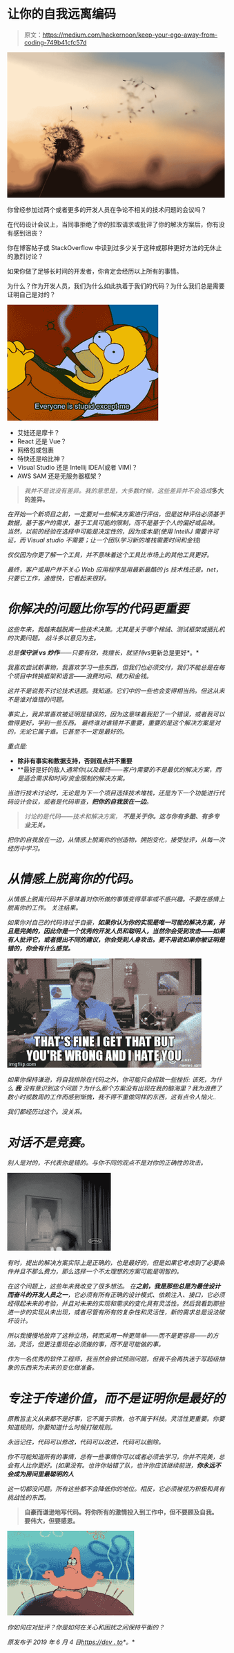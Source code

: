 # 让你的自我远离编码

> 原文：<https://medium.com/hackernoon/keep-your-ego-away-from-coding-749b41cfc57d>

![](img/5937bec2a644aa172dafcada49092977.png)

你曾经参加过两个或者更多的开发人员在争论不相关的技术问题的会议吗？

在代码设计会议上，当同事拒绝了你的拉取请求或批评了你的解决方案后，你有没有感到沮丧？

你在博客帖子或 StackOverflow 中读到过多少关于这种或那种更好方法的无休止的激烈讨论？

如果你做了足够长时间的开发者，你肯定会经历以上所有的事情。

为什么？作为开发人员，我们为什么如此执着于我们的代码？为什么我们总是需要证明自己是对的？

![](img/09f93ded30323e53d8df5f5d96c4e35d.png)

*   艾娃还是摩卡？
*   React 还是 Vue？
*   网络包或包裹
*   特快还是哈比神？
*   Visual Studio 还是 Intellij IDEA(或者 VIM)？
*   AWS SAM 还是无服务器框架？

> *我并不是说没有差异。我的意思是，大多数时候，这些差异并不会造成***多大的差异。**

*在开始一个新项目之前，一定要对一些解决方案进行评估，但是这种评估必须基于数据，基于客户的需求，基于工具可能的限制，而不是基于个人的偏好或品味。
当然，以前的经验在选择中可能是决定性的，因为成本是(使用 IntelliJ 需要许可证，而 Visual studio 不需要；让一个团队学习新的堆栈需要时间和金钱)*

*仅仅因为你更了解一个工具，并不意味着这个工具比市场上的其他工具更好。*

*最终，客户或用户并不关心 Web 应用程序是用最新最酷的 js 技术栈还是。net，只要它工作，速度快，它看起来很好。*

# *你解决的问题比你写的代码更重要*

*这些年来，我越来越脱离一些技术决策。尤其是关于哪个棉绒、测试框架或捆扎机的次要问题。
战斗多以意见为主。*

*总是**保守派 vs 炒作**——*只要有效，我擅长，就坚持*vs*更新总是更好*。*

*我喜欢尝试新事物，我喜欢学习一些东西，但我们也必须交付，我们不能总是在每个项目中转换框架和语言——浪费时间、精力和金钱。*

*这并不是说我不讨论技术话题。我知道。它们中的一些也会变得相当热。但这从来不是谁对谁错的问题。*

*事实上，我非常喜欢被证明是错误的，因为这意味着我犯了一个错误，或者我可以做得更好，学到一些东西。
最终谁对谁错并不重要，重要的是这个解决方案是对的，无论它属于谁。它甚至不一定是最好的。*

*重点是:*

*   **除非有事实和数据支持，否则观点并不重要**
*   **最好是好的敌人*通常你(以及最终——客户)需要的不是最优的解决方案，而是适合需求和时间/资金限制的解决方案。*

*当进行技术讨论时，无论是为下一个项目选择技术堆栈，还是为下一个功能进行代码设计会议，或者是代码审查，**把你的自我放在一边**。*

> **讨论的是代码——技术和解决方案，* ***不是关于你。这与你有多酷、有多专业无关。****

*把你的自我放在一边，从情感上脱离你的创造物，拥抱变化，接受批评，从每一次经历中学习。*

# *从情感上脱离你的代码。*

*从情感上脱离代码并不意味着对你所做的事情变得草率或不感兴趣。不要在感情上脱离你的工作。
关注结果。*

*如果你对自己的代码诗过于自豪，**如果你认为你的实现是唯一可能的解决方案，并且是完美的，因此你是一个优秀的开发人员和聪明人，当然你会受到攻击——如果有人批评它，或者提出不同的建议，你会受到人身攻击。更不用说如果你被证明是错的，你会有什么感觉。***

*![](img/590ef333fdaa025f7f003d26766026d7.png)*

*如果你保持谦逊，将自我排除在代码之外，你可能只会招致一些挫折:
*该死，为什么* ***我*** *没有意识到这个问题？为什么那个方案没有出现在我的脑海里？我为浪费了数小时或数周的工作而感到惭愧，我不得不重做同样的东西，这有点令人恼火..**

*我们都经历过这个。没关系。*

# *对话不是竞赛。*

*别人是对的，不代表你是错的。与你不同的观点不是对你的正确性的攻击。*

*![](img/23a7dee4369d840259579b467b12144f.png)*

*有时，提出的解决方案实际上是正确的，也是最好的，但是如果它考虑到了必要条件并且不那么费力，那么选择一个不太理想的方案可能是明智的。*

*在这个问题上，这些年来我改变了很多想法。
在**之前，我是那些总是为最佳设计而奋斗的开发人员之一**，它必须有所有正确的设计模式、依赖注入、接口，它必须经得起未来的考验，并且对未来的实现和需求的变化具有灵活性。然后我看到那些进一步的实现从未出现，或者尽管有所有的复杂性和灵活性，新的需求总是设法破坏设计。*

*所以我慢慢地放弃了这种立场，转而采用一种更简单——而不是更容易——的方法。灵活，但更注重现在必须做的事，而不是可能做的事。*

*作为一名优秀的软件工程师，我当然会尝试预测问题，但我不会再执迷于写超级抽象的东西来为未来的变化做准备。*

# *专注于传递价值，而不是证明你是最好的*

*原教旨主义从来都不是好事，它不属于宗教，也不属于科技。灵活性更重要。你要知道规则，你要知道什么时候打破规则。*

*永远记住，代码可以修改，代码可以改进，代码可以删除。*

*你不可能知道所有的事情，总有一些事情你可以或者必须去学习，你并不完美，总会有人比你更好。(如果没有。也许你站错了队，也许你应该继续前进，**你永远不会成为房间里最聪明的人***

*这一切都没问题。所有这些都不会降低你的地位。相反，它必须被视为积极和具有挑战性的东西。*

> **自豪而谦逊地写代码。将你所有的激情投入到工作中，但不要顾及自我。
> 要伟大，但要感恩。**

*![](img/0674b8cf63bfe3f46ffb9938860ba77d.png)*

*你如何应对批评？你是如何在关心和困扰之间保持平衡的？*

**原发布于 2019 年 6 月 4 日*[*https://dev . to*](https://dev.to/dvddpl/keep-ego-away-from-coding-4gi5)*。**
